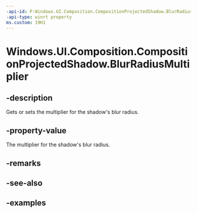 ```yaml
---
-api-id: P:Windows.UI.Composition.CompositionProjectedShadow.BlurRadiusMultiplier
-api-type: winrt property
ms.custom: 19H1
---
```


<!-- Property syntax.
public float BlurRadiusMultiplier { get;  set; }
-->

# Windows.UI.Composition.CompositionProjectedShadow.BlurRadiusMultiplier

## -description

Gets or sets the multiplier for the shadow's blur radius.



## -property-value

The multiplier for the shadow's blur radius.

## -remarks

## -see-also

## -examples

